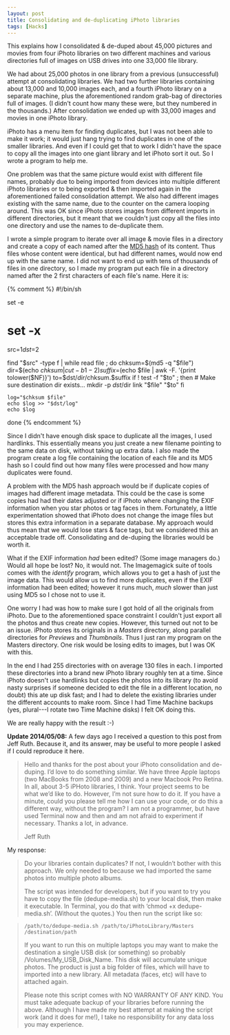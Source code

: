 ```yaml
---
layout: post
title: Consolidating and de-duplicating iPhoto libraries
tags: [Hacks]
---
```


This explains how I consolidated & de-duped about 45,000 pictures and movies from four iPhoto libraries on two different machines and various directories full of images on USB drives into one 33,000 file library.

We had about 25,000 photos in one library from a previous (unsuccessful) attempt at consolidating libraries. We had two further libraries containing about 13,000 and 10,000 images each, and a fourth iPhoto library on a separate machine, plus the aforementioned random grab-bag of directories full of images. (I didn't count how many these were, but they numbered in the thousands.) After consolidation we ended up with 33,000 images and movies in one iPhoto library.

iPhoto has a menu item for finding duplicates, but I was not been able to make it work; it would just hang trying to find duplicates in one of the smaller libraries. And even if I could get that to work I didn't have the space to copy all the images into one giant library and let iPhoto sort it out. So I wrote a program to help me.

One problem was that the same picture would exist with different file names, probably due to being imported from devices into multiple different iPhoto libraries or to being exported & then imported again in the aforementioned failed consolidation attempt. We also had different images existing with the same name, due to the counter on the camera looping around. This was OK since iPhoto stores images from different imports in different directories, but it meant that we couldn't just copy all the files into one directory and use the names to de-duplicate them.

I wrote a simple program to iterate over all image & movie files in a directory and create a copy of each named after the [MD5 hash][] of its content. Thus files whose content were identical, but had different names, would now end up with the same name. I did not want to end up with tens of thousands of files in one directory, so I made my program put each file in a directory named after the 2 first characters of each file's name. Here it is:

{% comment %}
#!/bin/sh

set -e
# set -x

src=$1
dst=$2

find "$src" -type f | while read file ; do
    chksum=$(md5 -q "$file")
    dir=$(echo $chksum | cut -b1-2)
    suffix=$(echo $file | awk -F. '{print tolower($NF)}')
    to=$dst/$dir/$chksum.$suffix
    if ! test -f "$to" ; then
        # Make sure destination dir exists...
        mkdir -p $dst/$dir
        link "$file" "$to"
    fi

    log="$chksum $file"
    echo $log >> "$dst/log"
    echo $log
done
{% endcomment %}

<script src="https://gist.github.com/stig/6859521.js">&nbsp;</script>

Since I didn't have enough disk space to duplicate all the images, I used hardlinks. This essentially means you just create a new filename pointing to the same data on disk, without taking up extra data. I also made the program create a log file containing the location of each file and its MD5 hash so I could find out how many files were processed and how many duplicates were found.

A problem with the MD5 hash approach would be if duplicate copies of images had different image metadata. This could be the case is some copies had had their dates adjusted or if iPhoto where changing the EXIF information when you star photos or tag faces in them. Fortunately, a little experimentation showed that iPhoto does not change the image files but stores this extra information in a separate database. My approach would thus mean that we would lose stars & face tags, but we considered this an acceptable trade off. Consolidating and de-duping the libraries would be worth it.

What if the EXIF information *had* been edited? (Some image managers do.) Would all hope be lost? No, it would not. The Imagemagick suite of tools comes with the *identify* program, which allows you to get a hash of just the image data. This would allow us to find more duplicates, even if the EXIF information had been edited; however it runs much, *much* slower than just using MD5 so I chose not to use it.

One worry I had was how to make sure I got hold of all the originals from iPhoto. Due to the aforementioned space constraint I couldn't just export all the photos and thus create new copies. However, this turned out not to be an issue. iPhoto stores its originals in a *Masters* directory, along parallel directories for *Previews* and *Thumbnails*. Thus I just ran my program on the Masters directory. One risk would be losing edits to images, but I was OK with this.

In the end I had 255 directories with on average 130 files in each. I imported these directories into a brand new iPhoto library roughly ten at a time. Since iPhoto doesn't use hardlinks but copies the photos into its library (to avoid nasty surprises if someone decided to edit the file in a different location, no doubt) this ate up disk fast; and I had to delete the existing libraries under the different accounts to make room. Since I had Time Machine backups (yes, plural---I rotate two Time Machine disks) I felt OK doing this.

We are really happy with the result :-)

**Update 2014/05/08:** A few days ago I received a question to this post from Jeff Ruth. Because it, and its answer, may be useful to more people I asked if I could reproduce it here.

> Hello and thanks for the post about your iPhoto consolidation and de-duping. I’d love to do something similar. We have three Apple laptops (two MacBooks from 2008 and 2009) and a new Macbook Pro Retina. In all, about 3-5 iPHoto libraries, I think. Your project seems to be what we’d like to do. However, I’m not sure how to do it. If you have a minute, could you please tell me how I can use your code, or do this a different way, without the program? I am not a programmer, but have used Terminal now and then and am not afraid to experiment if necessary. Thanks a lot, in advance.
>
> Jeff Ruth

My response:

> Do your libraries contain duplicates? If not, I wouldn’t bother with this approach. We only needed to because we had imported the same photos into multiple photo albums.
>
> The script was intended for developers, but if you want to try you have to copy the file (dedupe-media.sh) to your local disk, then make it executable. In Terminal, you do that with ‘chmod +x dedupe-media.sh’. (Without the quotes.) You then run the script like so:

> `/path/to/dedupe-media.sh /path/to/iPhotoLibrary/Masters /destination/path`
>
> If you want to run this on multiple laptops you may want to make the destination a single USB disk (or something) so probably /Volumes/My\_USB\_Disk\_Name. This disk will accumulate unique photos. The product is just a big folder of files, which will have to imported into a new library. All metadata (faces, etc) will have to attached again.
>
> Please note this script comes with NO WARRANTY OF ANY KIND. You must take adequate backup of your libraries before running the above. Although I have made my best attempt at making the script work (and it does for me!), I take no responsibility for any data loss you may experience.


[md5 hash]: http://en.wikipedia.org/wiki/MD5
